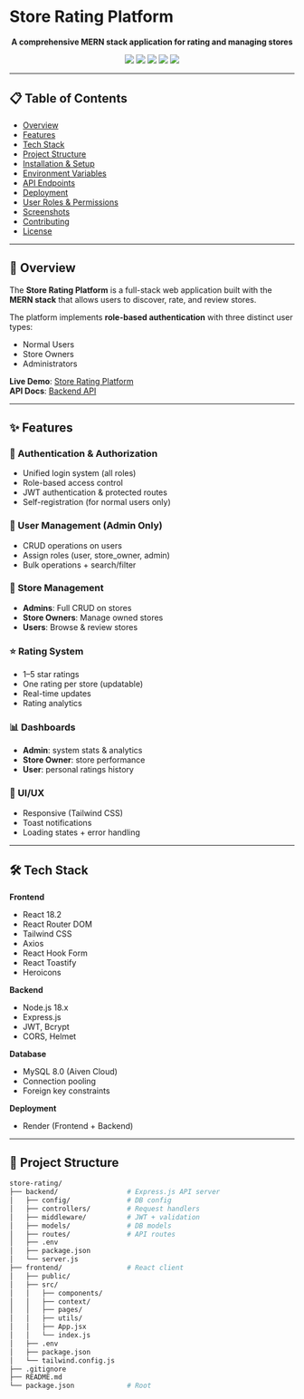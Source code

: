 # Store Rating Platform  

<p align="center">  
  <strong>A comprehensive MERN stack application for rating and managing stores</strong>  
</p>  

<p align="center">  
  <img src="https://img.shields.io/badge/React-18.2.0-blue?style=flat-square&logo=react" />  
  <img src="https://img.shields.io/badge/Node.js-18.x-green?style=flat-square&logo=node.js" />  
  <img src="https://img.shields.io/badge/Express-4.18.2-lightgrey?style=flat-square&logo=express" />  
  <img src="https://img.shields.io/badge/MySQL-8.0-orange?style=flat-square&logo=mysql" />  
  <img src="https://img.shields.io/badge/Deployed-Render-success?style=flat-square&logo=render" />  
</p>  

---

## 📋 Table of Contents  

- [Overview](#-overview)  
- [Features](#-features)  
- [Tech Stack](#-tech-stack)  
- [Project Structure](#-project-structure)  
- [Installation & Setup](#-installation--setup)  
- [Environment Variables](#-environment-variables)  
- [API Endpoints](#-api-endpoints)  
- [Deployment](#-deployment)  
- [User Roles & Permissions](#-user-roles--permissions)  
- [Screenshots](#-screenshots)  
- [Contributing](#-contributing)  
- [License](#-license)  

---

## 🎯 Overview  

The **Store Rating Platform** is a full-stack web application built with the **MERN stack** that allows users to discover, rate, and review stores.  

The platform implements **role-based authentication** with three distinct user types:  
- Normal Users  
- Store Owners  
- Administrators  

**Live Demo**: [Store Rating Platform](#)  
**API Docs**: [Backend API](#)  

---

## ✨ Features  

### 🔐 Authentication & Authorization  
- Unified login system (all roles)  
- Role-based access control  
- JWT authentication & protected routes  
- Self-registration (for normal users only)  

### 👥 User Management (Admin Only)  
- CRUD operations on users  
- Assign roles (user, store_owner, admin)  
- Bulk operations + search/filter  

### 🏪 Store Management  
- **Admins**: Full CRUD on stores  
- **Store Owners**: Manage owned stores  
- **Users**: Browse & review stores  

### ⭐ Rating System  
- 1–5 star ratings  
- One rating per store (updatable)  
- Real-time updates  
- Rating analytics  

### 📊 Dashboards  
- **Admin**: system stats & analytics  
- **Store Owner**: store performance  
- **User**: personal ratings history  

### 🎨 UI/UX  
- Responsive (Tailwind CSS)  
- Toast notifications  
- Loading states + error handling  

---

## 🛠 Tech Stack  

**Frontend**  
- React 18.2  
- React Router DOM  
- Tailwind CSS  
- Axios  
- React Hook Form  
- React Toastify  
- Heroicons  

**Backend**  
- Node.js 18.x  
- Express.js  
- JWT, Bcrypt  
- CORS, Helmet  

**Database**  
- MySQL 8.0 (Aiven Cloud)  
- Connection pooling  
- Foreign key constraints  

**Deployment**  
- Render (Frontend + Backend)  

---

## 📁 Project Structure  

```bash
store-rating/
├── backend/                 # Express.js API server
│   ├── config/              # DB config
│   ├── controllers/         # Request handlers
│   ├── middleware/          # JWT + validation
│   ├── models/              # DB models
│   ├── routes/              # API routes
│   ├── .env                 
│   ├── package.json
│   └── server.js
├── frontend/                # React client
│   ├── public/
│   ├── src/
│   │   ├── components/  
│   │   ├── context/     
│   │   ├── pages/       
│   │   ├── utils/       
│   │   ├── App.jsx     
│   │   └── index.js     
│   ├── .env
│   ├── package.json
│   └── tailwind.config.js
├── .gitignore
├── README.md
└── package.json             # Root
